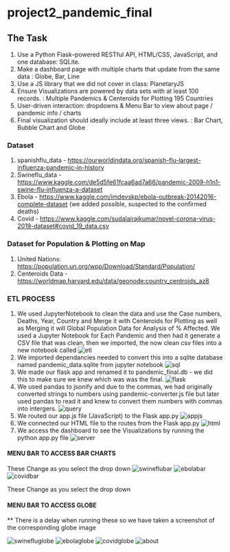 # project2_pandemic_final
## The Task
1. Use a Python Flask–powered RESTful API, HTML/CSS, JavaScript, and one database:  SQLite. 
2. Make a dashboard page with multiple charts that update from the same data : Globe, Bar, Line  
3. Use a JS library that we did not cover in class:  PlanetaryJS
4. Ensure Visualizations are powered by  data sets with at least 100 records. : Multiple Pandemics & Centeroids for Plotting 195 Countries 
5. User-driven interaction: dropdowns & Menu Bar to view about page / pandemic info / charts 
6. Final visualization should ideally include at least three views. : Bar Chart, Bubble Chart and Globe 


### Dataset
1. spanishflu_data - https://ourworldindata.org/spanish-flu-largest-influenza-pandemic-in-history
2. Swineflu_data - https://www.kaggle.com/de5d5fe61fcaa6ad7a66/pandemic-2009-h1n1-swine-flu-influenza-a-dataset
3. Ebola - https://www.kaggle.com/imdevskp/ebola-outbreak-20142016-complete-dataset (we added possible, suspected to the confirmed deaths)
4. Covid - https://www.kaggle.com/sudalairajkumar/novel-corona-virus-2019-dataset#covid_19_data.csv

### Dataset for Population & Plotting on Map 

1. United Nations:  https://population.un.org/wpp/Download/Standard/Population/
2. Centeroids Data - https://worldmap.harvard.edu/data/geonode:country_centroids_az8 

### ETL PROCESS 

1. We used JupyterNotebook to clean the data and use the Case numbers, Deaths, Year, Country and Merge it with Centeroids for Plotting as well as Merging it will Global Population Data for Analysis of % Affected. We used a Jupyter Notebook for Each Pandemic and then had it generate a CSV file that was clean, then we imported, the now clean csv files into a new notebook called 
 ![etl](Images/etl.png)
2. We imported dependancies needed to convert this into a sqlite database named pandemic_data.sqlite from jupyter notebook 
 ![sql](Images/sql.png)
3. We made our flask app and renamed it to pandemic_final.db - we did this to make sure we knew which was was the final. 
 ![flask](Images/flask.png)
4. We used pandas to jsonify and due to the commas, we had originally converted strings to numbers using pandemic-converter.js file but later used pandas to read it and knew to convert them numbers with commas into intergers. 
 ![query](Images/query.png)
5. We routed our app.js file (JavaScript) to the Flask app.py 
 ![appjs](Images/appjavascript.png)
6. We connected our HTML file to the routes from the Flask app.py 
 ![html](Images/html.png)
7. We access the dashboard to see the Visualizations by running the python app.py file
 ![server](Images/server.png)
#### MENU BAR TO ACCESS BAR CHARTS  
These Change as you select the drop down 
![swineflubar](Images/swineflubar.png)
![ebolabar](Images/ebolabar.png)
![covidbar](Images/covidbar.png)

These Change as you select the drop down 
#### MENU BAR TO ACCESS GLOBE 
** There is a delay when running these so we have taken a screenshot of the corresponding globe image

 ![swinefluglobe](Images/swinefluglobe.png)
 ![ebolaglobe](Images/ebolaglobe.png)
 ![covidglobe](Images/covidglobe.png)
 ![about](Images/about.png)
